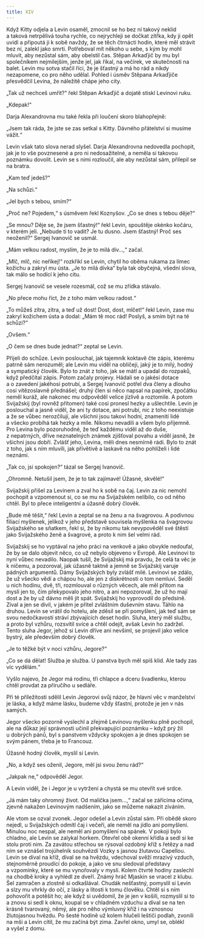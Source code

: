 ```yaml
---
title: XIV
---
```


Když Kitty odjela a Levin osaměl, zmocnil se ho bez ní takový neklid a taková netrpělivá touha rychle, co nejrychleji se dočkat zítřka, kdy ji opět uvidí a připoutá ji k sobě navždy, že se těch čtrnácti hodin, které měl strávit bez ní, zalekl jako smrti. Potřeboval mít někoho u sebe, s kým by mohl mluvit, aby nezůstal sám, aby obelstil čas. Stěpan Arkaďjič by mu byl společníkem nejmilejším, jenže jel, jak říkal, na večírek, ve skutečnosti na balet. Levin mu sotva stačil říci, že je šťastný a má ho rád a nikdy nezapomene, co pro něho udělal. Pohled i úsměv Stěpana Arkaďjiče přesvědčil Levina, že náležitě chápe jeho city.

„Tak už nechceš umřít?“ řekl Stěpan Arkaďjič a dojatě stiskl Levinovi ruku.

„Kdepak!“

Darja Alexandrovna mu také řekla při loučení skoro blahopřejně:

„Jsem tak ráda, že jste se zas setkal s Kitty. Dávného přátelství si musíme vážit.“

Levin však tato slova nerad slyšel. Darja Alexandrovna nedovedla pochopit, jak je to vše povznesené a pro ni nedosažitelné, a neměla si takovou poznámku dovolit. Levin se s nimi rozloučil, ale aby nezůstal sám, přilepil se na bratra.

„Kam teď jedeš?“

„Na schůzi.“

„Jel bych s tebou, smím?“

„Proč ne? Pojedem,“ s úsměvem řekl Koznyšov. „Co se dnes s tebou děje?“

„Se mnou? Děje se, že jsem šťastný!“ řekl Levin, spouštěje okénko kočáru, v kterém jeli. „Nebude ti to vadit? Je tu dusno. Jsem šťastný! Proč ses neoženil?“ Sergej Ivanovič se usmál.

„Mám velkou radost, myslím, že je to milá dív…,“ začal.

„Mlč, mlč, nic neříkej!“ rozkřikl se Levin, chytil ho oběma rukama za límec kožichu a zakryl mu ústa. „Je to milá dívka“ byla tak obyčejná, všední slova, tak málo se hodící k jeho citu.

Sergej Ivanovič se vesele rozesmál, což se mu zřídka stávalo.

„No přece mohu říct, že z toho mám velkou radost.“

„To můžeš zítra, zítra, a teď už dost! Dost, dost, mlčet!“ řekl Levin, zase mu zakryl kožichem ústa a dodal: „Mám tě moc rád! Poslyš, a smím být na té schůzi?“

„Ovšem.“

„O čem se dnes bude jednat?“ zeptal se Levin.

Přijeli do schůze. Levin poslouchal, jak tajemník koktavě čte zápis, kterému patrně sám nerozuměl; ale Levin mu viděl na obličeji, jaký je to milý, hodný a sympatický člověk. Bylo to znát z toho, jak se mátl a upadal do rozpaků, když předčítal zápis. Potom začaly projevy. Hádali se o jakési dotace a o zavedení jakéhosi potrubí, a Sergej Ivanovič potřel dva členy a dlouho cosi vítězoslavně přednášel; druhý člen si něco napsal na papírek, zpočátku neměl kuráž, ale nakonec mu odpověděl velice jízlivě a roztomile. A potom Svijažskij (byl rovněž přítomen) také cosi pronesl hezky a ušlechtile. Levin je poslouchal a jasně viděl, že ani ty dotace, ani potrubí, nic z toho neexistuje a že se vůbec nerozčilují, ale všichni jsou takoví hodní, znamenití lidé a všecko probíhá tak hezky a mile. Nikomu nevadili a všem bylo příjemně. Pro Levina bylo pozoruhodné, že teď každému viděl až do duše, z nepatrných, dříve neznatelných známek zjišťoval povahu a viděl jasně, že všichni jsou dobří. Zvlášť jeho, Levina, měli dnes nesmírně rádi. Bylo to znát z toho, jak s ním mluvili, jak přívětivě a laskavě na něho pohlíželi i lidé neznámí.

„Tak co, jsi spokojen?“ tázal se Sergej Ivanovič.

„Ohromně. Netušil jsem, že je to tak zajímavé! Úžasné, skvělé!“

Svijažskij přišel za Levinem a zval ho k sobě na čaj. Levin za nic nemohl pochopit a vzpomenout si, co se mu na Svijažském nelíbilo, co od něho chtěl. Byl to přece inteligentní a úžasně dobrý člověk.

„Bude mě těšit,“ řekl Levin a zeptal se na ženu a na švagrovou. A podivnou filiací myšlenek, jelikož v jeho představě souvisela myšlenka na švagrovou Svijažského se sňatkem, řekl si, že by nikomu tak nevypověděl své štěstí jako Svijažského ženě a švagrové, a proto k nim šel velmi rád.

Svijažskij se ho vyptával na jeho práci na venkově a jako obvykle nedoufal, že by se dalo objevit něco, co už nebylo objeveno v Evropě. Ale Levinovi to nyní vůbec nevadilo. Naopak tušil, že Svijažskij má pravdu, že celá ta věc je k ničemu, a pozoroval, jak úžasně taktně a jemně se Svijažskij varuje pádných argumentů. Dámy Svijažských byly zvlášť milé. Levinovi se zdálo, že už všecko vědí a chápou ho, ale jen z diskrétnosti o tom nemluví. Seděl u nich hodinu, dvě, tři, rozmlouval o různých věcech, ale měl přitom na mysli jen to, čím překypovalo jeho nitro, a ani nepozoroval, že už ho mají dost a že by už dávno měli jít spát. Svijažskij ho vyprovodil do předsíně. Zíval a jen se divil, v jakém je přítel zvláštním duševním stavu. Táhlo na druhou. Levin se vrátil do hotelu, ale zděsil se při pomyšlení, jak teď sám se svou nedočkavostí stráví zbývajících deset hodin. Sluha, který měl službu, a proto byl vzhůru, rozsvítil svíce a chtěl odejít, avšak Levin ho zadržel. Tento sluha Jegor, jehož si Levin dříve ani nevšiml, se projevil jako velice bystrý, ale především dobrý člověk.

„Je to těžké být v noci vzhůru, Jegore?“

„Co se dá dělat! Služba je služba. U panstva bych měl spíš klid. Ale tady zas víc vydělám.“

Vyšlo najevo, že Jegor má rodinu, tři chlapce a dceru švadlenku, kterou chtěl provdat za příručího u sedláře.

Při té příležitosti sdělil Levin Jegorovi svůj názor, že hlavní věc v manželství je láska, a když máme lásku, budeme vždy šťastní, protože je jen v nás samých.

Jegor všecko pozorně vyslechl a zřejmě Levinovu myšlenku plně pochopil, ale na důkaz její správnosti učinil překvapující poznámku – když prý žil u dobrých pánů, byl s panstvem vždycky spokojen a je dnes spokojen se svým pánem, třeba je to Francouz.

Úžasně hodný člověk, myslil si Levin.

„No, a když ses oženil, Jegore, měl jsi svou ženu rád?“

„Jakpak ne,“ odpověděl Jegor.

A Levin viděl, že i Jegor je u vytržení a chystá se mu otevřít své srdce.

„Já mám taky ohromný život. Od malička jsem…,“ začal se zářícíma očima, zjevně nakažen Levinovým nadšením, jako se můžeme nakazit zíváním.

Ale vtom se ozval zvonek. Jegor odešel a Levin zůstal sám. Při obědě skoro nejedl, u Svijažských odmítl čaj i večeři, ale neměl na jídlo ani pomyšlení. Minulou noc nespal, ale neměl ani pomyšlení na spánek. V pokoji bylo chladno, ale Levin se zalykal horkem. Otevřel obě okenní křídla a sedl si ke stolu proti nim. Za zavátou střechou se rýsoval ozdobný kříž s řetězy a nad ním se vznášel trojúhelník souhvězdí Vozky s jasnou žlutavou Capellou. Levin se díval na kříž, díval se na hvězdu, vdechoval svěží mrazivý vzduch, stejnoměrně proudící do pokoje, a jako ve snu sledoval představy a vzpomínky, které se mu vynořovaly v mysli. Kolem čtvrté hodiny zaslechl na chodbě kroky a vyhlédl ze dveří. Známý hráč Mjaskin se vracel z klubu. Šel zamračen a zlostně si odkašlával. Chudák nešťastný, pomyslil si Levin a slzy mu vhrkly do očí, z lásky a lítosti k tomu člověku. Chtěl si s ním pohovořit a potěšit ho; ale když si uvědomil, že je jen v košili, rozmyslil si to a znovu si sedl k oknu, koupal se v chladném vzduchu a díval se na ten krásně tvarovaný, němý, ale pro něho výmluvný kříž i na vznosnou žlutojasnou hvězdu. Po šesté hodině už kolem hlučeli leštiči podlah, zvonili na mši a Levin cítil, že mu začíná být zima. Zavřel okno, umyl se, oblékl a vyšel z domu.
